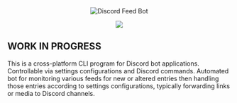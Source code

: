<div align="center">
    <img src="https://i.imgur.com/Qnl9T7m.png" alt="Discord Feed Bot"/>
</div>
<p align="center">
    <a href="https://goreportcard.com/report/github.com/get-got/discord-feedbot/" alt="Go Report Card">
        <img src="https://goreportcard.com/badge/github.com/get-got/discord-feedbot/" />
    </a>
</p>

## WORK IN PROGRESS

This is a cross-platform CLI program for Discord bot applications. Controllable via settings configurations and Discord commands. Automated bot for monitoring various feeds for new or altered entries then handling those entries according to settings configurations, typically forwarding links or media to Discord channels.
